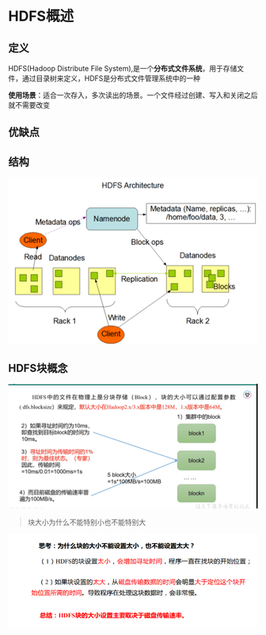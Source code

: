 # HDFS概述

## 定义

HDFS(Hadoop Distribute File System),是一个**分布式文件系统**，用于存储文件，通过目录树来定义，HDFS是分布式文件管理系统中的一种

**使用场景**：适合一次存入，多次读出的场景。一个文件经过创建、写入和关闭之后就不需要改变

## 优缺点

## 结构

![image-20230904153919962](.\图片\HDFS结构.png)

## HDFS块概念

![image-20230904155018608](.\图片\HDFS块概念.png)

> 块大小为什么不能特别小也不能特别大

![image-20230904155320339](.\图片\块大小问题.png)
